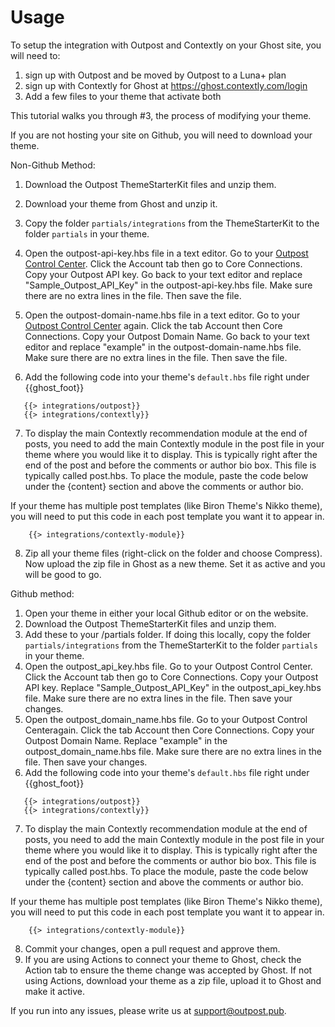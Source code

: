 # Usage

To setup the integration with Outpost and Contextly on your Ghost site, you will need to:
1) sign up with Outpost and be moved by Outpost to a Luna+ plan
2) sign up with Contextly for Ghost at https://ghost.contextly.com/login
3) Add a few files to your theme that activate both

This tutorial walks you through #3, the process of modifying your theme.

If you are not hosting your site on Github, you will need to download your theme.

Non-Github Method:

1. Download the Outpost ThemeStarterKit files and unzip them.

2. Download your theme from Ghost and unzip it.

3. Copy the folder `partials/integrations` from the ThemeStarterKit to the folder `partials` in your theme.

4. Open the outpost-api-key.hbs file in a text editor. Go to your [Outpost Control Center](https://admin.outpost.pub). Click the Account tab then go to Core Connections. Copy your Outpost API key. Go back to your text editor and replace "Sample_Outpost_API_Key" in the outpost-api-key.hbs file. Make sure there are no extra lines in the file. Then save the file.

5. Open the outpost-domain-name.hbs file in a text editor. Go to your [Outpost Control Center](https://admin.outpost.pub) again. Click the tab Account then Core Connections. Copy your Outpost Domain Name. Go back to your text editor and replace "example" in the outpost-domain-name.hbs file. Make sure there are no extra lines in the file. Then save the file.

6. Add the following code into your theme's `default.hbs` file right under {{ghost_foot}}

```
   {{> integrations/outpost}}
   {{> integrations/contextly}}
``` 

7. To display the main Contextly recommendation module at the end of posts, you need to add the main Contextly module in the post file in your theme where you would like it to display. This is typically right after the end of the post and before the comments or author bio box. This file is typically called post.hbs. To place the module, paste the code below under the {content} section and above the comments or author bio. 

If your theme has multiple post templates (like Biron Theme's Nikko theme), you will need to put this code in each post template you want it to appear in.

```
    {{> integrations/contextly-module}}
```

8. Zip all your theme files (right-click on the folder and choose Compress). Now upload the zip file in Ghost as a new theme. Set it as active and you will be good to go.

Github method:

1. Open your theme in either your local Github editor or on the website.
2. Download the Outpost ThemeStarterKit files and unzip them.
3. Add these to your /partials folder. If doing this locally, copy the folder `partials/integrations` from the ThemeStarterKit to the folder `partials` in your theme.
4. Open the outpost_api_key.hbs file. Go to your <a hre="https://admin.outpost.pub">Outpost Control Center</a>. Click the Account tab then go to Core Connections. Copy your Outpost API key. Replace "Sample_Outpost_API_Key" in the outpost_api_key.hbs file. Make sure there are no extra lines in the file. Then save your changes.
5. Open the outpost_domain_name.hbs file. Go to your <a hre="https://admin.outpost.pub">Outpost Control Center</a>again. Click the tab Account then Core Connections. Copy your Outpost Domain Name. Replace "example" in the outpost_domain_name.hbs file. Make sure there are no extra lines in the file. Then save your changes.
6. Add the following code into your theme's `default.hbs` file right under {{ghost_foot}}

```
   {{> integrations/outpost}}
   {{> integrations/contextly}}
``` 

7. To display the main Contextly recommendation module at the end of posts, you need to add the main Contextly module in the post file in your theme where you would like it to display. This is typically right after the end of the post and before the comments or author bio box. This file is typically called post.hbs. To place the module, paste the code below under the {content} section and above the comments or author bio. 

If your theme has multiple post templates (like Biron Theme's Nikko theme), you will need to put this code in each post template you want it to appear in.

```
    {{> integrations/contextly-module}}
```
8. Commit your changes, open a pull request and approve them.
9. If you are using Actions to connect your theme to Ghost, check the Action tab to ensure the theme change was accepted by Ghost. If not using Actions, download your theme as a zip file, upload it to Ghost and make it active.


If you run into any issues, please write us at support@outpost.pub.
